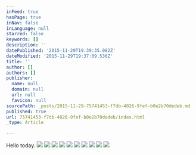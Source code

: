 ```yaml
---
inFeed: true
hasPage: true
inNav: false
inLanguage: null
starred: false
keywords: []
description: ''
datePublished: '2015-11-29T19:39:35.082Z'
dateModified: '2015-11-29T19:37:09.536Z'
title: ''
author: []
authors: []
publisher:
  name: null
  domain: null
  url: null
  favicon: null
sourcePath: _posts/2015-11-29-75741453-f7db-4026-9fef-b0e2b70dedeb.md
published: true
url: 75741453-f7db-4026-9fef-b0e2b70dedeb/index.html
_type: Article

---
```

Hello today. ![](https://the-grid-user-content.s3-us-west-2.amazonaws.com/44b889c3-e043-4c17-9d6a-ab270d765357.JPG)
![](https://the-grid-user-content.s3-us-west-2.amazonaws.com/e2d0273d-ba27-406b-92b5-8e8f9c817ba3.JPG)
![](https://the-grid-user-content.s3-us-west-2.amazonaws.com/17942a93-53f6-4d67-8ac5-ac0457d4a772.JPG)
![](https://the-grid-user-content.s3-us-west-2.amazonaws.com/9d10c03c-941c-42f9-aee5-13dac24ee08b.JPG)
![](https://the-grid-user-content.s3-us-west-2.amazonaws.com/04cb6fc8-ab86-4712-87e2-d9e53b8ccfa6.JPG)
![](https://the-grid-user-content.s3-us-west-2.amazonaws.com/3e6dce25-4786-4122-bd40-cd8c08316bf3.JPG)
![](https://the-grid-user-content.s3-us-west-2.amazonaws.com/40b2b85a-1522-46db-9a68-29fa40bedec1.JPG)
![](https://the-grid-user-content.s3-us-west-2.amazonaws.com/b2b5e556-ed2c-4499-a2da-55919b0bed58.JPG)
![](https://the-grid-user-content.s3-us-west-2.amazonaws.com/e6f8bc8b-21d8-4332-862e-0114e1b6a24b.JPG)
![](https://the-grid-user-content.s3-us-west-2.amazonaws.com/ead8daa8-d3f9-4280-8606-e13613fb4e43.JPG)